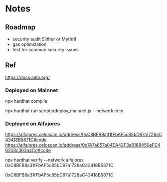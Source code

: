 # Notes

## Roadmap
- security audit Slither or Mythril
- gas optimization
- test for common security issues

## Ref
https://docs.celo.org/

### Deployed on Mainnet
npx hardhat compile

npx hardhat run scripts/deploy_mainnet.js --network celo



### Deployed on Alfajores

https://alfajores.celoscan.io/address/0xC8BFB8a31fFbAF5c85bD97a1728aC43418B5871C#code
https://alfajores.celoscan.io/address/0x7A7a657a04EA42F3a8168450eFC46203c363a4Cd#code

npx hardhat verify --network alfajores 0xC8BFB8a31fFbAF5c85bD97a1728aC43418B5871C


0xC8BFB8a31fFbAF5c85bD97a1728aC43418B5871C